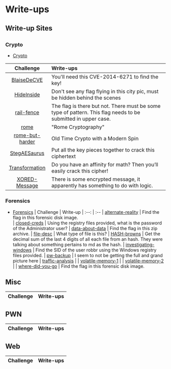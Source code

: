 # Write-ups

## Write-up Sites


## 

### Crypto 
* [Crypto](../crypto) 

| Challenge | Write-ups
| :----: | :----
| [BlaiseDeCVE](../crypto/BlaiseDeCVE) | You'll need this CVE-2014-6271 to find the key!  
| [HideInside](../crypto/HideInside)| Don't see any flag flying in this city pic, must be hidden behind the scenes   
| [rail-fence](../crypto/rail-fence) | The flag is there but not. There must be some type of pattern. This flag needs to be submitted in upper case. 
| [rome](../crypto/rome)| "Rome Cryptography"   
| [rome-but-harder](../crypto/rome-but-harder) | Old Time Crypto with a Modern Spin 
| [StegAESaurus](../crypto/StegAESaurus) | Put all the key pieces together to crack this ciphertext
| [Transformation](../crypto/Transformation)| Do you have an affinity for math?  Then you’ll easily crack this cipher! 
| [XORED-Message](../crypto/XORED-Message) | There is some encrypted message, it apparently has something to do with logic.

### Forensics
* [Forensics](../forensics)
| Challenge  | Write-up
| :--: | :--
| [alternate-reality](../forensics/alternate-reality) | Find the flag in this forensic disk image.  
| [closed-creds](../forensics/closed-creds) | Using the registry files provided, what is the password of the Administrator user?
| [data-about-data](../forensics/data-about-data) | Find the flag in this zip archive.
| [file-desc](../forensics/file-desc) | What type of file is this? 
| [HASH-browns](../forensics/HASH-browns) | Get the decimal sum of the last 4 digits of all each file from an hash. They were talking about something pertains to md as the hash. 
| [investigating-windows](../forensics/investigating-windows) | Find the SID of the user robbr using the Windows registry files provided.
| [pw-backup](../forensics/pw-backup) | I seem to not be getting the full and grand picture here
| [traffic-analysis](../forensics/traffic-analysis) | 
| [volatile-memory-1](../forensics/volatile-memory-1) | 
| [volatile-memory-2](../forensics/volatile-memory-2) | 
| [where-did-you-go](../forensics/where-did-you-go) | Find the flag in this forensic disk image. 

## Misc
| Challenge | Write-ups
| :----: | :----

## PWN
| Challenge | Write-ups
| :----: | :----

## Web
| Challenge | Write-ups
| :----: | :----
